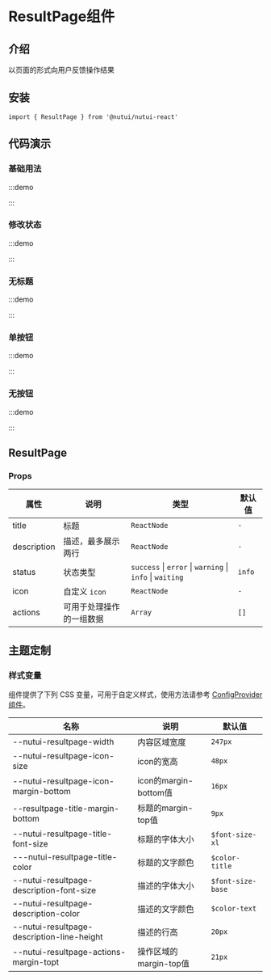 # ResultPage组件

## 介绍

以页面的形式向用户反馈操作结果

## 安装

```tsx
import { ResultPage } from '@nutui/nutui-react'
```

## 代码演示

### 基础用法

:::demo

<CodeBlock src='h5/demo1.tsx'></CodeBlock>

:::

### 修改状态

:::demo

<CodeBlock src='h5/demo2.tsx'></CodeBlock>

:::

### 无标题

:::demo

<CodeBlock src='h5/demo3.tsx'></CodeBlock>

:::

### 单按钮

:::demo

<CodeBlock src='h5/demo4.tsx'></CodeBlock>

:::

### 无按钮

:::demo

<CodeBlock src='h5/demo5.tsx'></CodeBlock>

:::

## ResultPage

### Props

| 属性 | 说明 | 类型 | 默认值 |
| --- | --- | --- | --- |
| title | 标题 | `ReactNode` | `-`|
| description | 描述，最多展示两行 | `ReactNode` | `-` |
| status | 状态类型 | `success` \| `error` \| `warning` \| `info` \| `waiting` | `info` |
| icon | 自定义 `icon` | `ReactNode` | `-` |
| actions | 可用于处理操作的一组数据 | `Array` | `[]` |

## 主题定制

### 样式变量

组件提供了下列 CSS 变量，可用于自定义样式，使用方法请参考 [ConfigProvider 组件](#/zh-CN/component/configprovider)。

| 名称 | 说明 | 默认值 |
| --- | --- | --- |
| \--nutui-resultpage-width | 内容区域宽度 | `247px` |
| \--nutui-resultpage-icon-size | icon的宽高 | `48px` |
| \--nutui-resultpage-icon-margin-bottom | icon的margin-bottom值 | `16px` |
| \--resultpage-title-margin-bottom | 标题的margin-top值 | `9px` |
| \--nutui-resultpage-title-font-size | 标题的字体大小 | `$font-size-xl` |
| \---nutui-resultpage-title-color | 标题的文字颜色 | `$color-title` |
| \--nutui-resultpage-description-font-size | 描述的字体大小 | `$font-size-base` |
| \--nutui-resultpage-description-color | 描述的文字颜色 | `$color-text` |
| \--nutui-resultpage-description-line-height | 描述的行高 | `20px` |
| \--nutui-resultpage-actions-margin-topt | 操作区域的margin-top值 | `21px` |